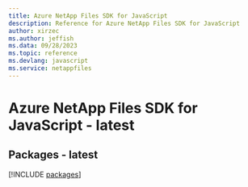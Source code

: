 ```yaml
---
title: Azure NetApp Files SDK for JavaScript
description: Reference for Azure NetApp Files SDK for JavaScript
author: xirzec
ms.author: jeffish
ms.data: 09/28/2023
ms.topic: reference
ms.devlang: javascript
ms.service: netappfiles
---
```

# Azure NetApp Files SDK for JavaScript - latest
## Packages - latest
[!INCLUDE [packages](netapp-files-index.md)]